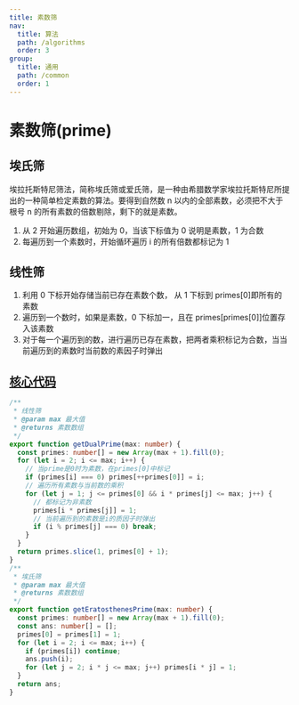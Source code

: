 ```yaml
---
title: 素数筛
nav:
  title: 算法
  path: /algorithms
  order: 3
group:
  title: 通用
  path: /common
  order: 1
---
```


# 素数筛(prime)

## 埃氏筛

埃拉托斯特尼筛法，简称埃氏筛或爱氏筛，是一种由希腊数学家埃拉托斯特尼所提出的一种简单检定素数的算法。要得到自然数 n 以内的全部素数，必须把不大于根号 n 的所有素数的倍数剔除，剩下的就是素数。

1. 从 2 开始遍历数组，初始为 0，当该下标值为 0 说明是素数，1 为合数
1. 每遍历到一个素数时，开始循环遍历 i 的所有倍数都标记为 1

## 线性筛

1. 利用 0 下标开始存储当前已存在素数个数， 从 1 下标到 primes[0]即所有的素数
1. 遍历到一个数时，如果是素数，0 下标加一，且在 primes[primes[0]]位置存入该素数
1. 对于每一个遍历到的数，进行遍历已存在素数，把两者乘积标记为合数，当当前遍历到的素数时当前数的素因子时弹出


## [核心代码](https://gitee.com/bestlyg/bestlyg/tree/master/packages/algorithms/src/common/primes.ts)
```ts
/**
 * 线性筛
 * @param max 最大值
 * @returns 素数数组
 */
export function getDualPrime(max: number) {
  const primes: number[] = new Array(max + 1).fill(0);
  for (let i = 2; i <= max; i++) {
    // 当prime是0时为素数，在primes[0]中标记
    if (primes[i] === 0) primes[++primes[0]] = i;
    // 遍历所有素数与当前数的乘积
    for (let j = 1; j <= primes[0] && i * primes[j] <= max; j++) {
      // 都标记为非素数
      primes[i * primes[j]] = 1;
      // 当前遍历到的素数是i的质因子时弹出
      if (i % primes[j] === 0) break;
    }
  }
  return primes.slice(1, primes[0] + 1);
}
/**
 * 埃氏筛
 * @param max 最大值
 * @returns 素数数组
 */
export function getEratosthenesPrime(max: number) {
  const primes: number[] = new Array(max + 1).fill(0);
  const ans: number[] = [];
  primes[0] = primes[1] = 1;
  for (let i = 2; i <= max; i++) {
    if (primes[i]) continue;
    ans.push(i);
    for (let j = 2; i * j <= max; j++) primes[i * j] = 1;
  }
  return ans;
}

```
